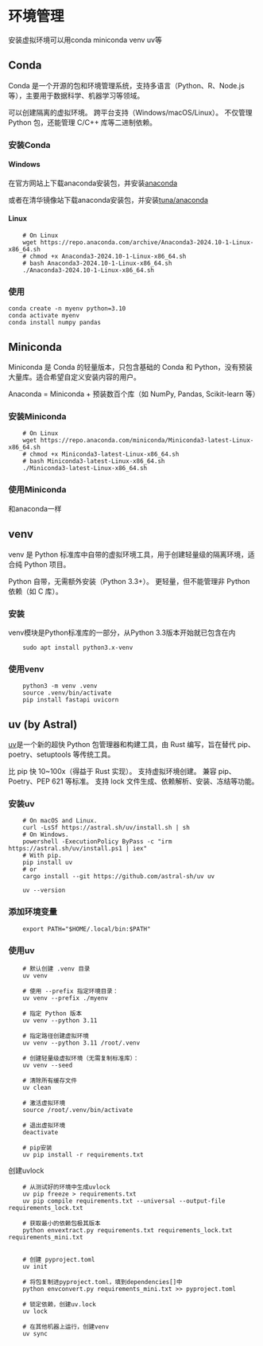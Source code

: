 # 环境管理

安装虚拟环境可以用conda miniconda venv uv等

## Conda

Conda 是一个开源的包和环境管理系统，支持多语言（Python、R、Node.js 等），主要用于数据科学、机器学习等领域。

可以创建隔离的虚拟环境。
跨平台支持（Windows/macOS/Linux）。
不仅管理 Python 包，还能管理 C/C++ 库等二进制依赖。

### 安装Conda

#### Windows

在官方网站上下载anaconda安装包，并安装[anaconda](https://www.anaconda.com/products/individual)

或者在清华镜像站下载anaconda安装包，并安装[tuna/anaconda](https://mirrors.tuna.tsinghua.edu.cn/anaconda/archive/)

#### Linux

        # On Linux
        wget https://repo.anaconda.com/archive/Anaconda3-2024.10-1-Linux-x86_64.sh
        # chmod +x Anaconda3-2024.10-1-Linux-x86_64.sh
        # bash Anaconda3-2024.10-1-Linux-x86_64.sh
        ./Anaconda3-2024.10-1-Linux-x86_64.sh

### 使用

    conda create -n myenv python=3.10
    conda activate myenv
    conda install numpy pandas

## Miniconda

Miniconda 是 Conda 的轻量版本，只包含基础的 Conda 和 Python，没有预装大量库。适合希望自定义安装内容的用户。

Anaconda = Miniconda + 预装数百个库（如 NumPy, Pandas, Scikit-learn 等）

### 安装Miniconda

        # On Linux
        wget https://repo.anaconda.com/miniconda/Miniconda3-latest-Linux-x86_64.sh
        # chmod +x Miniconda3-latest-Linux-x86_64.sh
        # bash Miniconda3-latest-Linux-x86_64.sh
        ./Miniconda3-latest-Linux-x86_64.sh

### 使用Miniconda

和anaconda一样

## venv

venv 是 Python 标准库中自带的虚拟环境工具，用于创建轻量级的隔离环境，适合纯 Python 项目。

Python 自带，无需额外安装（Python 3.3+）。
更轻量，但不能管理非 Python 依赖（如 C 库）。

### 安装

venv模块是Python标准库的一部分，从Python 3.3版本开始就已包含在内

        sudo apt install python3.x-venv

### 使用venv

        python3 -m venv .venv
        source .venv/bin/activate
        pip install fastapi uvicorn

## uv (by Astral)

[uv](https://github.com/astral-sh/uv)是一个新的超快 Python 包管理器和构建工具，由 Rust 编写，旨在替代 pip、poetry、setuptools 等传统工具。

比 pip 快 10~100x（得益于 Rust 实现）。
支持虚拟环境创建。
兼容 pip、Poetry、PEP 621 等标准。
支持 lock 文件生成、依赖解析、安装、冻结等功能。

### 安装uv

        # On macOS and Linux.
        curl -LsSf https://astral.sh/uv/install.sh | sh
        # On Windows.
        powershell -ExecutionPolicy ByPass -c "irm https://astral.sh/uv/install.ps1 | iex"
        # With pip.
        pip install uv
        # or
        cargo install --git https://github.com/astral-sh/uv uv

        uv --version

### 添加环境变量

        export PATH="$HOME/.local/bin:$PATH"

### 使用uv

        # 默认创建 .venv 目录
        uv venv  

        # 使用 --prefix 指定环境目录：
        uv venv --prefix ./myenv

        # 指定 Python 版本
        uv venv --python 3.11  

        # 指定路径创建虚拟环境
        uv venv --python 3.11 /root/.venv

        # 创建轻量级虚拟环境（无需复制标准库）：
        uv venv --seed

        # 清除所有缓存文件
        uv clean  

        # 激活虚拟环境
        source /root/.venv/bin/activate

        # 退出虚拟环境
        deactivate

        # pip安装
        uv pip install -r requirements.txt

创建uvlock

        # 从测试好的环境中生成uvlock
        uv pip freeze > requirements.txt
        uv pip compile requirements.txt --universal --output-file requirements_lock.txt

        # 获取最小的依赖包极其版本
        python envextract.py requirements.txt requirements_lock.txt requirements_mini.txt

        
        # 创建 pyproject.toml
        uv init
        
        # 将包复制进pyproject.toml，填到dependencies[]中
        python envconvert.py requirements_mini.txt >> pyproject.toml

        # 锁定依赖，创建uv.lock
        uv lock

        # 在其他机器上运行，创建venv
        uv sync